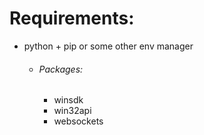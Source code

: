 # Requirements:
- python + pip or some other env manager
    - ###### Packages:
        - winsdk
        - win32api
        - websockets
